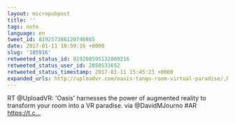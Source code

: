 ```yaml
---
layout: micropubpost
title: ''
tags: note
language: en
tweet_id: 819257386120740865
date: 2017-01-11 18:59:16 +0000
slug: '185916'
retweeted_status_id: 819208595132809216
retweeted_status_user_id: 2858533652
retweeted_status_timestamp: 2017-01-11 15:45:23 +0000
expanded_urls: http://uploadvr.com/oasis-tango-room-virtual-paradise/,https://twitter.com/UploadVR/status/819208595132809216/photo/1
---
```

RT @UploadVR: 'Oasis' harnesses the power of augmented reality to transform your room into a VR paradise. via @DavidMJourno #AR https://t.c…
